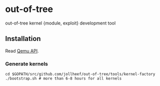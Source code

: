 # out-of-tree

out-of-tree kernel {module, exploit} development tool

## Installation

Read [Qemu API](qemu/README.md).

### Generate kernels

    cd $GOPATH/src/github.com/jollheef/out-of-tree/tools/kernel-factory
    ./bootstrap.sh # more than 6-8 hours for all kernels
